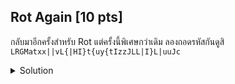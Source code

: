 ## Rot Again [10 pts]

กลับมาอีกครั้งสำหรับ Rot แต่ครั้งนี้พิเศษกว่าเดิม ลองถอดรหัสกันดูสิ<br>
`LRGMatxx||vL{|HI}t{uy{tIzzJLL|I}L|uuJc`

<details>
    <summary>Solution</summary>
    
- TLDR : `ROT 47 bruteforce -> amount = 26`
</details>